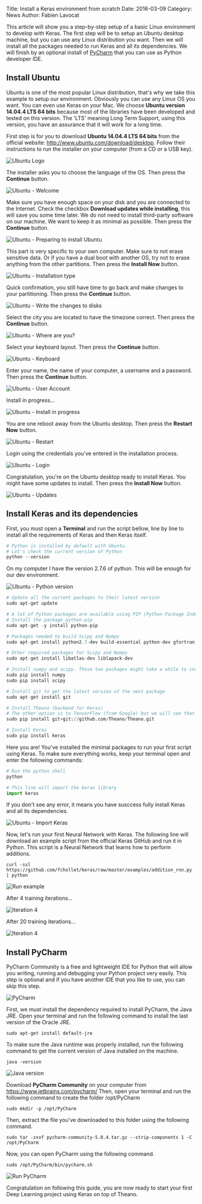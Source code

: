Title: Install a Keras environment from scratch
Date: 2016-03-09
Category: News
Author: Fabien Lavocat

This article will show you a step-by-step setup of a basic Linux environment to develop with Keras. The first step will be to setup an Ubuntu desktop machine, but you can use any Linux distribution you want. Then we will install all the packages needed to run Keras and all its dependencies. We will finish by an optional install of [PyCharm](https://www.jetbrains.com/pycharm/) that you can use as Python developer IDE.

## Install Ubuntu

Ubuntu is one of the most popular Linux distribution, that's why we take this example to setup our environment. Obviously you can use any Linux OS you want. You can even use Keras on your Mac. We choose **Ubuntu version 14.04.4 LTS 64 bits** because most of the libraries have been developed and tested on this version. The 'LTS' meaning Long Term Support, using this version, you have an assurance that it will work for a long time.

First step is for you to download **Ubuntu 14.04.4 LTS 64 bits** from the official website: http://www.ubuntu.com/download/desktop. Follow their instructions to run the installer on your computer (from a CD or a USB key).

![Ubuntu Logo](/img/setup-keras/install/01-ubuntu-logo.png)

The installer asks you to choose the language of the OS. Then press the **Continue** button.

![Ubuntu - Welcome](/img/setup-keras/install/02-ubuntu-welcome.png)

Make sure you have enough space on your disk and you are connected to the Internet. Check the checkbox **Download updates while installing**, this will save you some time later. We do not need to install third-party software on our machine. We want to keep it as minimal as possible. Then press the **Continue** button.

![Ubuntu - Preparing to install Ubuntu](/img/setup-keras/install/03-ubuntu-preparing.png)

This part is very specific to your own computer. Make sure to not erase sensitive data. Or if you have a dual boot with another OS, try not to erase anything from the other partitions. Then press the **Install Now** button.

![Ubuntu - Installation type](/img/setup-keras/install/04-ubuntu-install-type.png)

Quick confirmation, you still have time to go back and make changes to your partitioning. Then press the **Continue** button.

![Ubuntu - Write the changes to disks](/img/setup-keras/install/05-ubuntu-erase-disk.png)

Select the city you are located to have the timezone correct. Then press the **Continue** button.

![Ubuntu - Where are you?](/img/setup-keras/install/06-ubuntu-location.png)

Select your keyboard layout. Then press the **Continue** button.

![Ubuntu - Keyboard](/img/setup-keras/install/07-ubuntu-keyboard.png)

Enter your name, the name of your computer, a username and a password. Then press the **Continue** button.

![Ubuntu - User Account](/img/setup-keras/install/08-ubuntu-user-account.png)

Install in progress...

![Ubuntu - Install in progress](/img/setup-keras/install/09-ubuntu-install.png)

You are one reboot away from the Ubuntu desktop. Then press the **Restart Now** button.

![Ubuntu - Restart](/img/setup-keras/install/10-ubuntu-restart.png)

Login using the credentials you've entered in the installation process.

![Ubuntu - Login](/img/setup-keras/install/11-ubuntu-login.png)

Congratulation, you're on the Ubuntu desktop ready to install Keras. You might have some updates to install. Then press the **Install Now** button.

![Ubuntu - Updates](/img/setup-keras/install/12-ubuntu-updates.png)

## Install Keras and its dependencies

First, you must open a **Terminal** and run the script bellow, line by line to install all the requirements of Keras and then Keras itself.

```python
# Python is installed by default with Ubuntu. 
# Let's check the current version of Python
python --version
```

On my computer I have the version 2.7.6 of python. This will be enough for our dev environment.

![Ubuntu - Python version](/img/setup-keras/terminal/01-python-version.png)

```python
# Update all the current packages to their latest version
sudo apt-get update

# A lot of Python packages are available using PIP (Python Package Index)
# Install the package python-pip
sudo apt-get -y install python-pip

# Packages needed to build Scipy and Numpy
sudo apt-get install python2.7-dev build-essential python-dev gfortran

# Other required packages for Scipy and Numpy
sudo apt-get install libatlas-dev liblapack-dev

# Install numpy and scipy. Those two packages might take a while to install
sudo pip install numpy
sudo pip install scipy

# Install git to get the latest version of the next package
sudo apt-get install git

# Install Theano (backend for Keras)
# The other option is to TensorFlow (from Google) but we will see that option in a future post
sudo pip install git+git://github.com/Theano/Theano.git

# Install Keras
sudo pip install keras
```

Here you are! You've installed the minimal packages to run your first script using Keras. To make sure everything works, keep your terminal open and enter the following commands:

```python
# Run the python shell
python

# This line will import the keras library
import keras
```

If you don't see any error, it means you have susccess fully install Keras and all its dependencies.

![Ubuntu - Import Keras](/img/setup-keras/terminal/02-import-keras.png)

Now, let's run your first Neural Network with Keras. The following line will download an example script from the official Keras GitHub and run it in Python. This script is a Neural Network that learns how to perform additions. 

```
curl -ssl https://github.com/fchollet/keras/raw/master/examples/addition_rnn.py | python
```

![Run example](/img/setup-keras/terminal/03-run-example.png)

After 4 training iterations...

![Iteration 4](/img/setup-keras/terminal/04-iteration-4.png)

After 20 training iterations...

![Iteration 4](/img/setup-keras/terminal/05-iteration-20.png)

## Install PyCharm

PyCharm Community is a free and lightweight IDE for Python that will allow you writing, running and debugging your Python project very easily. This step is optional and if you have another IDE that you like to use, you can skip this step.

![PyCharm](/img/setup-keras/pycharm/01-ide.jpg)

First, we must install the dependency required to install PyCharm, the Java JRE. Open your terminal and run the following command to install the last version of the Oracle JRE.

```
sudo apt-get install default-jre
```

To make sure the Java runtime was properly installed, run the following command to get the current version of Java installed on the machine.

```
java -version
```

![Java version](/img/setup-keras/pycharm/02-java-version.png)

Download **PyCharm Community** on your computer from https://www.jetbrains.com/pycharm/
Then, open your terminal and run the following command to create the folder /opt/PyCharm

```
sudo mkdir -p /opt/PyCharm
```

Then, extract the file you've downloaded to this folder using the following command.

```
sudo tar -zxvf pycharm-community-5.0.4.tar.gz --strip-components 1 -C /opt/PyCharm
```

Now, you can open PyCharm using the following command.

```
sudo /opt/PyCharm/bin/pycharm.sh
```

![Run PyCharm](/img/setup-keras/pycharm/03-run-pycharm.png)

Congratulation on following this guide, you are now ready to start your first Deep Learning project using Keras on top of Theano.